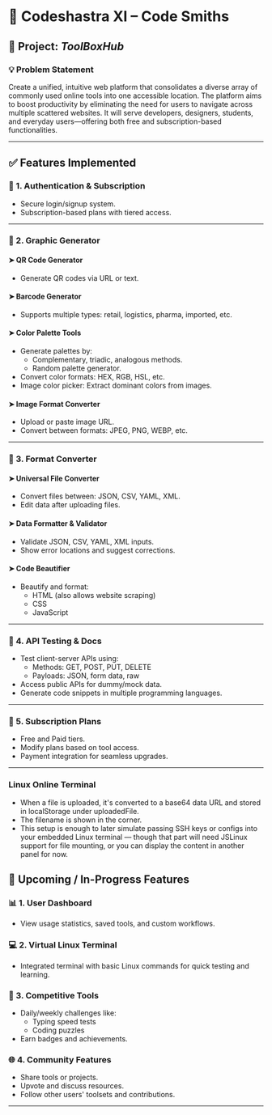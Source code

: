 # 🚀 Codeshastra XI – Code Smiths

## 🧰 Project: *ToolBoxHub*

### 💡 Problem Statement

Create a unified, intuitive web platform that consolidates a diverse array of commonly used online tools into one accessible location. The platform aims to boost productivity by eliminating the need for users to navigate across multiple scattered websites. It will serve developers, designers, students, and everyday users—offering both free and subscription-based functionalities.

---

## ✅ Features Implemented

### 🔐 1. Authentication & Subscription

- Secure login/signup system.
- Subscription-based plans with tiered access.

---

### 🎨 2. Graphic Generator

#### ➤ QR Code Generator

- Generate QR codes via URL or text.

#### ➤ Barcode Generator

- Supports multiple types: retail, logistics, pharma, imported, etc.

#### ➤ Color Palette Tools

- Generate palettes by:
  - Complementary, triadic, analogous methods.
  - Random palette generator.
- Convert color formats: HEX, RGB, HSL, etc.
- Image color picker: Extract dominant colors from images.

#### ➤ Image Format Converter

- Upload or paste image URL.
- Convert between formats: JPEG, PNG, WEBP, etc.

---

### 🔁 3. Format Converter

#### ➤ Universal File Converter

- Convert files between: JSON, CSV, YAML, XML.
- Edit data after uploading files.

#### ➤ Data Formatter & Validator

- Validate JSON, CSV, YAML, XML inputs.
- Show error locations and suggest corrections.

#### ➤ Code Beautifier

- Beautify and format:
  - HTML (also allows website scraping)
  - CSS
  - JavaScript

---

### 🧪 4. API Testing & Docs

- Test client-server APIs using:
  - Methods: GET, POST, PUT, DELETE
  - Payloads: JSON, form data, raw
- Access public APIs for dummy/mock data.
- Generate code snippets in multiple programming languages.

---

### 💸 5. Subscription Plans

- Free and Paid tiers.
- Modify plans based on tool access.
- Payment integration for seamless upgrades.

---

### Linux Online Terminal

- When a file is uploaded, it's converted to a base64 data URL and stored in localStorage under uploadedFile.
- The filename is shown in the corner.
- This setup is enough to later simulate passing SSH keys or configs into your embedded Linux terminal — though that part will need JSLinux support for file mounting, or you can display the content in another panel for now.

## 🚧 Upcoming / In-Progress Features

### 📊 1. User Dashboard

- View usage statistics, saved tools, and custom workflows.

### 💻 2. Virtual Linux Terminal

- Integrated terminal with basic Linux commands for quick testing and learning.

### 🧠 3. Competitive Tools

- Daily/weekly challenges like:
  - Typing speed tests
  - Coding puzzles
- Earn badges and achievements.

### 🌐 4. Community Features

- Share tools or projects.
- Upvote and discuss resources.
- Follow other users' toolsets and contributions.

---
